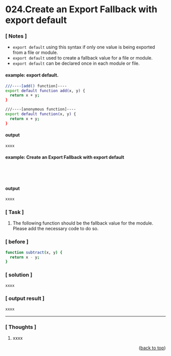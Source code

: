 <a name="topage"></a>

# 024.Create an Export Fallback with export default

### [ Notes ]
  * `export default` using this syntax if only one value is being exported from a file or module.
  * `export default` used to create a fallback value for a file or module.
  * `export default` can be declared once in each module or file. 

#### example: export default.

```sh
///----[add() function]----
export default function add(x, y) {
  return x + y;
}

///----[anonymous function]----
export default function(x, y) {
  return x + y;
}
```

#### output
```sh
xxxx
```

#### example: Create an Export Fallback with export default

```sh

```

```sh

```

```sh

```

```sh

```

#### output
```sh
xxxx
```

### [ Task ]
  1. The following function should be the fallback value for the module. Please add the necessary code to do so.

### [ before ]

```sh
function subtract(x, y) {
  return x - y;
}
```

### [ solution ]

```sh
xxxx
```

### [ output result ]

```sh
xxxx
```

-----

### [ Thoughts ]

  1. xxxx
  

<p align="right">(<a href="#topage">back to top</a>)</p>
<br/>
<br/>

